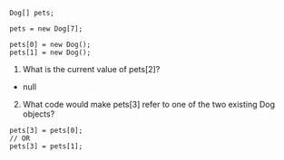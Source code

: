 ```
Dog[] pets;

pets = new Dog[7];

pets[0] = new Dog();
pets[1] = new Dog();
```

1. What is the current value of pets[2]?
- null
2. What code would make pets[3] refer to one of the two existing Dog objects?
```
pets[3] = pets[0];
// OR
pets[3] = pets[1];
```
